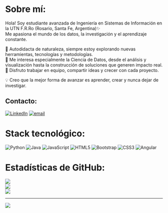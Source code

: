 # Sobre mí:
Hola! Soy estudiante avanzada de Ingeniería en Sistemas de Información en la UTN F.R.Ro (Rosario, Santa Fe, Argentina)✨  
Me apasiona el mundo de los datos, la investigación y el aprendizaje constante.

🔹 Autodidacta de naturaleza, siempre estoy explorando nuevas herramientas, tecnologías y metodologías.  
🔹 Me interesa especialmente la Ciencia de Datos, desde el análisis y visualización hasta la construcción de soluciones que generen impacto real.  
🔹 Disfruto trabajar en equipo, compartir ideas y crecer con cada proyecto.  

💡 Creo que la mejor forma de avanzar es aprender, crear y nunca dejar de investigar.

## Contacto:
[![LinkedIn](https://img.shields.io/badge/LinkedIn-%230077B5.svg?logo=linkedin&logoColor=white)](https://linkedin.com/in/ml-celiz) [![email](https://img.shields.io/badge/Email-D14836?logo=gmail&logoColor=white)](mailto:marialuzceliz888@gmail.com) 

# Stack tecnológico:
![Python](https://img.shields.io/badge/python-3670A0?style=for-the-badge&logo=python&logoColor=ffdd54) ![Java](https://img.shields.io/badge/java-%23ED8B00.svg?style=for-the-badge&logo=openjdk&logoColor=white) ![JavaScript](https://img.shields.io/badge/javascript-%23323330.svg?style=for-the-badge&logo=javascript&logoColor=%23F7DF1E) ![HTML5](https://img.shields.io/badge/html5-%23E34F26.svg?style=for-the-badge&logo=html5&logoColor=white) ![Bootstrap](https://img.shields.io/badge/bootstrap-%238511FA.svg?style=for-the-badge&logo=bootstrap&logoColor=white) ![CSS3](https://img.shields.io/badge/css3-%231572B6.svg?style=for-the-badge&logo=css3&logoColor=white) ![Angular](https://img.shields.io/badge/angular-%23DD0031.svg?style=for-the-badge&logo=angular&logoColor=white)
# Estadísticas de GitHub:
![](https://github-readme-stats.vercel.app/api?username=ml-celiz&theme=dark&hide_border=false&include_all_commits=true&count_private=true)<br/>
![](https://nirzak-streak-stats.vercel.app/?user=ml-celiz&theme=dark&hide_border=false)<br/>
![](https://github-readme-stats.vercel.app/api/top-langs/?username=ml-celiz&theme=dark&hide_border=false&include_all_commits=true&count_private=true&layout=compact)

---
[![](https://visitcount.itsvg.in/api?id=ml-celiz&icon=0&color=0)](https://visitcount.itsvg.in)

<!-- Proudly created with GPRM ( https://gprm.itsvg.in ) -->



